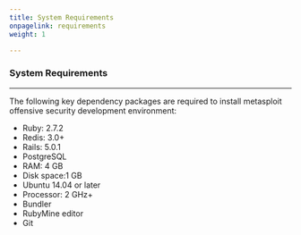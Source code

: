 ```yaml
---
title: System Requirements
onpagelink: requirements
weight: 1

---
```


### **System Requirements**
-------------------

The following key dependency packages are required to install metasploit offensive security development environment:

*   Ruby: 2.7.2
*   Redis: 3.0+
*   Rails: 5.0.1
*   PostgreSQL
*   RAM: 4 GB
*   Disk space:1 GB
*   Ubuntu 14.04 or later
*   Processor: 2 GHz+ 
*   Bundler
*   RubyMine editor
*   Git
 